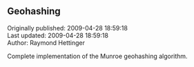 ## Geohashing  
Originally published: 2009-04-28 18:59:18  
Last updated: 2009-04-28 18:59:18  
Author: Raymond Hettinger  
  
Complete implementation of the Munroe geohashing algorithm.